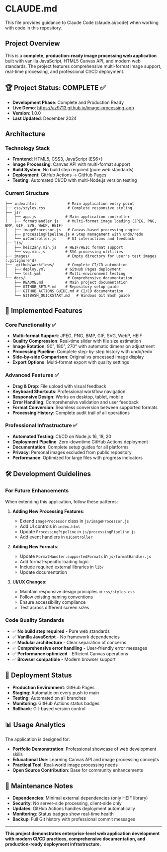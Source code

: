 # CLAUDE.md

This file provides guidance to Claude Code (claude.ai/code) when working with code in this repository.

## Project Overview

This is a **complete, production-ready image processing web application** built with vanilla JavaScript, HTML5 Canvas API, and modern web standards. The project features comprehensive multi-format image support, real-time processing, and professional CI/CD deployment.

## 🏆 Project Status: COMPLETE ✅

- **Development Phase**: Complete and Production Ready
- **Live Demo**: https://az9713.github.io/image-processing-app
- **Version**: 1.0.0
- **Last Updated**: December 2024

## Architecture

### Technology Stack
- **Frontend**: HTML5, CSS3, JavaScript (ES6+)
- **Image Processing**: Canvas API with multi-format support
- **Build System**: No build step required (pure web standards)
- **Deployment**: GitHub Actions → GitHub Pages
- **Testing**: Automated CI/CD with multi-Node.js version testing

### Current Structure

```
├── index.html              # Main application entry point
├── css/styles.css          # Complete responsive styling
├── js/
│   ├── app.js             # Main application controller
│   ├── formatHandler.js    # Multi-format image loading (JPEG, PNG, BMP, GIF, SVG, WebP, HEIF)
│   ├── imageProcessor.js   # Canvas-based processing engine
│   ├── processingPipeline.js # Step management with undo/redo
│   └── uiController.js     # UI interactions and feedback
├── lib/
│   ├── heic2any.min.js    # HEIF/HEIC format support
│   └── svg.min.js         # SVG processing utilities
├── images/                 # Empty directory for user's test images (.gitignore'd)
├── .github/workflows/      # Complete CI/CD automation
│   ├── deploy.yml         # GitHub Pages deployment
│   └── test.yml           # Multi-environment testing
└── docs/                   # Comprehensive documentation
    ├── README.md          # Main project documentation
    ├── GITHUB_SETUP.md    # Repository setup guide
    ├── GITHUB_ACTIONS_GUIDE.md # CI/CD documentation
    └── GITBASH_QUICKSTART.md   # Windows Git Bash guide
```

## 🎯 Implemented Features

### Core Functionality ✅
- **Multi-format Support**: JPEG, PNG, BMP, GIF, SVG, WebP, HEIF
- **Quality Compression**: Real-time slider with file size estimation
- **Image Rotation**: 90°, 180°, 270° with automatic dimension adjustment
- **Processing Pipeline**: Complete step-by-step history with undo/redo
- **Side-by-side Comparison**: Original vs processed image display
- **Export Options**: Multi-format export with quality settings

### Advanced Features ✅
- **Drag & Drop**: File upload with visual feedback
- **Keyboard Shortcuts**: Professional workflow navigation
- **Responsive Design**: Works on desktop, tablet, mobile
- **Error Handling**: Comprehensive validation and user feedback
- **Format Conversion**: Seamless conversion between supported formats
- **Processing History**: Complete audit trail of all operations

### Professional Infrastructure ✅
- **Automated Testing**: CI/CD on Node.js 16, 18, 20
- **Deployment Pipeline**: Zero-downtime GitHub Actions deployment
- **Documentation**: Complete setup guides for all platforms
- **Privacy**: Personal images excluded from public repository
- **Performance**: Optimized for large files with progress indicators

## 🛠️ Development Guidelines

### For Future Enhancements
When extending this application, follow these patterns:

1. **Adding New Processing Features**:
   - Extend `ImageProcessor` class in `js/imageProcessor.js`
   - Add UI controls in `index.html`
   - Update `ProcessingPipeline` in `js/processingPipeline.js`
   - Add event handlers in `UIController`

2. **Adding New Formats**:
   - Update `FormatHandler.supportedFormats` in `js/formatHandler.js`
   - Add format-specific loading logic
   - Include required external libraries in `lib/`
   - Update documentation

3. **UI/UX Changes**:
   - Maintain responsive design principles in `css/styles.css`
   - Follow existing naming conventions
   - Ensure accessibility compliance
   - Test across different screen sizes

### Code Quality Standards
- ✅ **No build step required** - Pure web standards
- ✅ **Vanilla JavaScript** - No framework dependencies
- ✅ **Modular architecture** - Clear separation of concerns
- ✅ **Comprehensive error handling** - User-friendly error messages
- ✅ **Performance optimized** - Efficient Canvas operations
- ✅ **Browser compatible** - Modern browser support

## 🚀 Deployment Status

- **Production Environment**: GitHub Pages
- **Staging**: Automatic on every push to main
- **Testing**: Automated on all branches
- **Monitoring**: GitHub Actions status badges
- **Rollback**: Git-based version control

## 📊 Usage Analytics

The application is designed for:
- **Portfolio Demonstration**: Professional showcase of web development skills
- **Educational Use**: Learning Canvas API and image processing concepts
- **Practical Tool**: Real-world image processing needs
- **Open Source Contribution**: Base for community enhancements

## 🔄 Maintenance Notes

- **Dependencies**: Minimal external dependencies (only HEIF library)
- **Security**: No server-side processing, client-side only
- **Updates**: GitHub Actions handles deployment automatically
- **Monitoring**: Status badges show real-time health
- **Backup**: Full Git history with professional commit messages

---

**This project demonstrates enterprise-level web application development with modern CI/CD practices, comprehensive documentation, and production-ready deployment infrastructure.**